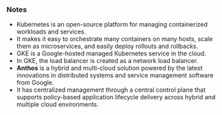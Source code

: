 ### Notes

- Kubernetes is an open-source platform for managing containerized workloads and services.
- It makes it easy to orchestrate many containers on many hosts, scale them as microservices, and easily deploy rollouts and rollbacks.
- GKE is a Google-hosted managed Kubernetes service in the cloud.
- In GKE, the load balancer is created as a network load balancer.
- **Anthos** is a hybrid and multi-cloud solution powered by the latest innovations in distributed systems and service management software from Google.
- It has centralized management through a central control plane that supports policy-based application lifecycle delivery across hybrid and multiple cloud environments.
